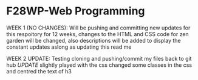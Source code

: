 # F28WP-Web Programming

WEEK 1 (NO CHANGES): Will be pushing and committing new updates for this respoitory for 12 weeks, changes to the HTML and CSS code for zen garden will be changed, also descriptions will be added to display the constant updates aslong as updating this read me

WEEK 2 UPDATE: Testing cloning and pushing/commit my files back to git hub *UPDATE* slightly played with the css changed some classes in the css and centred the text of h3 


